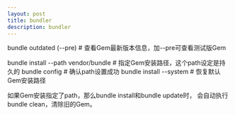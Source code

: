```yaml
---
layout: post
title: bundler
description: bundler
---
```


bundle outdated (--pre) # 查看Gem最新版本信息，加--pre可查看测试版Gem

bundle install --path vendor/bundle # 指定Gem安装路径，这个path设定是持久的
bundle config # 确认path设置成功
bundle install --system # 恢复默认Gem安装路径

如果Gem安装指定了path，那么bundle install和bundle update时，
会自动执行bundle clean，清除旧的Gem。
